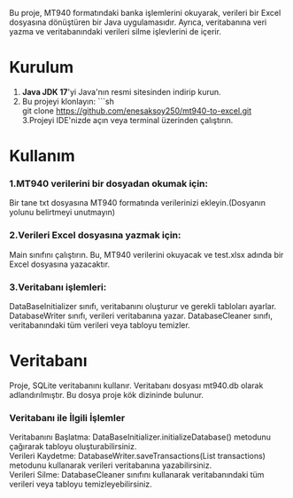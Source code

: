 Bu proje, MT940 formatındaki banka işlemlerini okuyarak, verileri bir Excel dosyasına dönüştüren bir Java uygulamasıdır. Ayrıca, veritabanına veri yazma ve veritabanındaki verileri silme işlevlerini de içerir.


# Kurulum

1. **Java JDK 17**'yi Java'nın resmi sitesinden indirip kurun.
2. Bu projeyi klonlayın:  ```sh                   
   git clone https://github.com/enesaksoy250/mt940-to-excel.git            
3.Projeyi IDE'nizde açın veya terminal üzerinden çalıştırın.

# Kullanım

### 1.MT940 verilerini bir dosyadan okumak için:  

  Bir tane txt dosyasına MT940 formatında verilerinizi ekleyin.(Dosyanın yolunu belirtmeyi unutmayın)

### 2.Verileri Excel dosyasına yazmak için:  

  Main sınıfını çalıştırın. Bu, MT940 verilerini okuyacak ve test.xlsx adında bir Excel dosyasına yazacaktır.

### 3.Veritabanı işlemleri:  

  DataBaseInitializer sınıfı, veritabanını oluşturur ve gerekli tabloları ayarlar.
  DatabaseWriter sınıfı, verileri veritabanına yazar.
  DatabaseCleaner sınıfı, veritabanındaki tüm verileri veya tabloyu temizler.

# Veritabanı  

  Proje, SQLite veritabanını kullanır. Veritabanı dosyası mt940.db olarak adlandırılmıştır. Bu dosya proje kök dizininde bulunur.

### Veritabanı ile İlgili İşlemler  

  Veritabanını Başlatma: DataBaseInitializer.initializeDatabase() metodunu çağırarak tabloyu oluşturabilirsiniz.   
  Verileri Kaydetme: DatabaseWriter.saveTransactions(List<MT940Transaction> transactions) metodunu kullanarak verileri veritabanına yazabilirsiniz.  
  Verileri Silme: DatabaseCleaner sınıfını kullanarak veritabanındaki tüm verileri veya tabloyu temizleyebilirsiniz.
